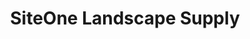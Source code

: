 ---
title: "SiteOne Landscape Supply"
url: /shelby-township/siteone-landscape-supply/
shop: trade
---